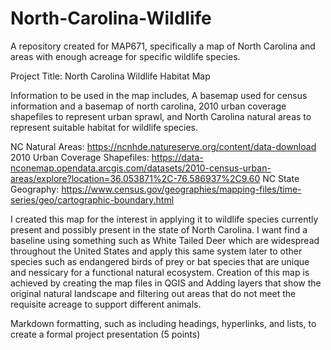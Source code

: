 # North-Carolina-Wildlife
A repository created for MAP671, specifically a map of North Carolina and areas with enough acreage for specific wildlife species.

Project Title: North Carolina Wildlife Habitat Map

Information to be used in the map includes, A basemap used for census information and a basemap of north carolina, 2010 urban coverage shapefiles to represent urban sprawl, and North Carolina natural areas to represent suitable habitat for wildlife species.

NC Natural Areas: https://ncnhde.natureserve.org/content/data-download
2010 Urban Coverage Shapefiles: https://data-nconemap.opendata.arcgis.com/datasets/2010-census-urban-areas/explore?location=36.053871%2C-76.586937%2C9.60
NC State Geography: https://www.census.gov/geographies/mapping-files/time-series/geo/cartographic-boundary.html

I created this map for the interest in applying it to wildlife species currently present and possibly present in the state of North Carolina. I want find a baseline using something such as White Tailed Deer which are widespread throughout the United States and apply this same system later to other species such as endangered birds of prey or bat species that are unique and nessicary for a functional natural ecosystem. Creation of this map is achieved by creating the map files in QGIS and Adding layers that show the original natural landscape and filtering out areas that do not meet the requisite acreage to support different animals.

Markdown formatting, such as including headings, hyperlinks, and lists, to create a formal project presentation (5 points)
